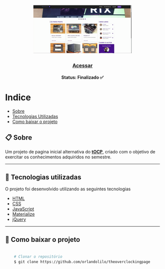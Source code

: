 <h1 align="center">
    <img src="img/tocp-preview.gif">
</h1>

<h3 align="center">
   <a href="https://projeto-tocp.netlify.app/">Acessar</a>
</h3>

<h4 align="center"> 
	Status: Finalizado ✅
</h4>

# Indice

- [Sobre](#-sobre)
- [Tecnologias Utilizadas](#-Tecnologias-utilizadas)
- [Como baixar o projeto](#-Como-baixar-o-projeto)

## 📋 Sobre

Um projeto de pagina inicial alternativa do **[tOCP](https://theoverclockingpage.com/)**, criado com o objetivo de exercitar os conhecimentos adquiridos no semestre.

---


## 🚀 Tecnologias utilizadas

O projeto foi desenvolvido utilizando as seguintes tecnologias 

- [HTML](https://www.w3schools.com/html/)
- [CSS](https://www.w3schools.com/css/)
- [JavaScript](https://www.javascript.com/)
- [Materialize](https://materializecss.com/)
- [jQuery](https://jquery.com/)

---

## 📁 Como baixar o projeto

```bash

    # Clonar o repositório
    $ git clone https://github.com/orlandolilo/theoverclockingpage
    
```